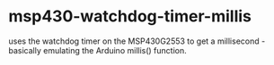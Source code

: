 # msp430-watchdog-timer-millis

uses the watchdog timer on the MSP430G2553 to get a millisecond - basically emulating the Arduino millis() function.
